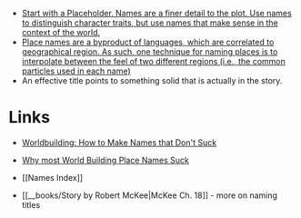 * [Start with a Placeholder. Names are a finer detail to the plot. Use names to distinguish character traits, but use names that make sense in the context of the world.](https://www.youtube.com/watch?v=-5fjlhJSVbE)
* [Place names are a byproduct of languages, which are correlated to geographical region. As such, one technique for naming places is to interpolate between the feel of two different regions (i.e., the common particles used in each name) ](https://www.youtube.com/watch?v=IFwTfCUY7x8)
* An effective title points to something solid that is actually in the story.

# Links
* [Worldbuilding: How to Make Names that Don't Suck](https://www.youtube.com/watch?v=-5fjlhJSVbE)
* [Why most World Building Place Names Suck](https://www.youtube.com/watch?v=IFwTfCUY7x8)


* [[Names Index]] 
* [[__books/Story by Robert McKee|McKee Ch. 18]] - more on naming titles
